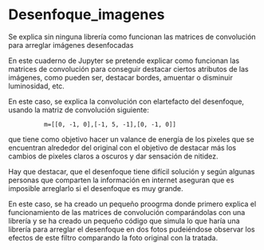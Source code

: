 # Desenfoque_imagenes
Se explica sin ninguna librería como funcionan las matrices de convolución para arreglar imágenes desenfocadas

En este cuaderno de Jupyter se pretende explicar como funcionan las matrices de convolución para conseguir destacar ciertos atributos de las imágenes, como pueden ser, destacar bordes, amuentar o disminuir luminosidad, etc. 

En este caso, se explica la convolución con elartefacto del desenfoque, usando la matriz de convolución siguiente:

              m=[[0, -1, 0],[-1, 5, -1],[0, -1, 0]] 
              
que tiene como objetivo hacer un valance de energía de los pixeles que se encuentran alrededor del original con el objetivo de destacar más los cambios de pixeles claros a oscuros y dar sensación de nitidez.

Hay que destacar, que el desenfoque tiene difícil solución y según algunas personas que comparten la información en internet aseguran que es imposible arreglarlo si el desenfoque es muy grande.

En este caso, se ha creado un pequeño proogrma donde primero explica el funcionamiento de las matrices de convolución comparándolas con una librería y se ha creado un pequeño código que simula lo que haría una librería para arreglar el desenfoque en dos fotos pudeiéndose observar los efectos de este filtro comparando la foto original con la tratada.
